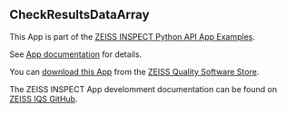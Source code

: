 ## CheckResultsDataArray

This App is part of the [ZEISS INSPECT Python API App Examples](https://github.com/ZEISS/zeiss-inspect-app-examples/tree/dev/AppExamples).

See [App documentation](Documentation.md) for details.

You can [download this App](https://software-store.zeiss.com/products/apps/CheckResultsDataArray) from the [ZEISS Quality Software Store](https://software-store.zeiss.com).

The ZEISS INSPECT App develomment documentation can be found on [ZEISS IQS GitHub](https://zeissiqs.github.io/zeiss-inspect-addon-api/2025/index.html).